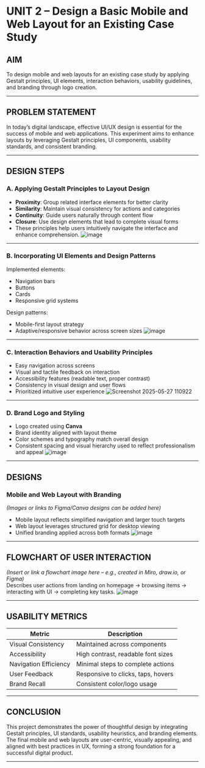 # UNIT 2 – Design a Basic Mobile and Web Layout for an Existing Case Study

## AIM
To design mobile and web layouts for an existing case study by applying Gestalt principles, UI elements, interaction behaviors, usability guidelines, and branding through logo creation.

---

## PROBLEM STATEMENT
In today’s digital landscape, effective UI/UX design is essential for the success of mobile and web applications. This experiment aims to enhance layouts by leveraging Gestalt principles, UI components, usability standards, and consistent branding.

---

## DESIGN STEPS

### A. Applying Gestalt Principles to Layout Design

- **Proximity**: Group related interface elements for better clarity
- **Similarity**: Maintain visual consistency for actions and categories
- **Continuity**: Guide users naturally through content flow
- **Closure**: Use design elements that lead to complete visual forms
- These principles help users intuitively navigate the interface and enhance comprehension.
![image](https://github.com/user-attachments/assets/c1a42136-6452-40cc-b61a-07876510acc1)

---

### B. Incorporating UI Elements and Design Patterns

Implemented elements:
- Navigation bars
- Buttons
- Cards
- Responsive grid systems

Design patterns:
- Mobile-first layout strategy
- Adaptive/responsive behavior across screen sizes
![image](https://github.com/user-attachments/assets/ac7f9b7a-d6c0-4fff-8e5b-0536dc3ec183)

---

### C. Interaction Behaviors and Usability Principles

- Easy navigation across screens
- Visual and tactile feedback on interaction
- Accessibility features (readable text, proper contrast)
- Consistency in visual design and user flows
- Prioritized intuitive user experience
![Screenshot 2025-05-27 110922](https://github.com/user-attachments/assets/62155148-a687-445a-a7b7-20be0d760a4f)

---

### D. Brand Logo and Styling

- Logo created using **Canva**
- Brand identity aligned with layout theme
- Color schemes and typography match overall design
- Consistent spacing and visual hierarchy used to reflect professionalism and appeal
![image](https://github.com/user-attachments/assets/cb1416bd-bf07-4696-8f5e-077ed5079e65)

---

## DESIGNS

### Mobile and Web Layout with Branding

*(Images or links to Figma/Canva designs can be added here)*  
- Mobile layout reflects simplified navigation and larger touch targets  
- Web layout leverages structured grid for desktop viewing  
- Unified branding applied across both formats
![image](https://github.com/user-attachments/assets/a0110386-8d54-4070-8ff0-13dd1555eb01)

---

## FLOWCHART OF USER INTERACTION

*(Insert or link a flowchart image here – e.g., created in Miro, draw.io, or Figma)*  
Describes user actions from landing on homepage → browsing items → interacting with UI → completing key tasks.
![image](https://github.com/user-attachments/assets/723e4922-3d86-4cde-b066-8397530a7b04)

---

## USABILITY METRICS

| Metric                  | Description                          |
|--------------------------|--------------------------------------|
| Visual Consistency       | Maintained across components         |
| Accessibility            | High contrast, readable font sizes   |
| Navigation Efficiency    | Minimal steps to complete actions    |
| User Feedback            | Responsive to clicks, taps, hovers   |
| Brand Recall             | Consistent color/logo usage          |

---

## CONCLUSION

This project demonstrates the power of thoughtful design by integrating Gestalt principles, UI standards, usability heuristics, and branding elements. The final mobile and web layouts are user-centric, visually appealing, and aligned with best practices in UX, forming a strong foundation for a successful digital product.

---
